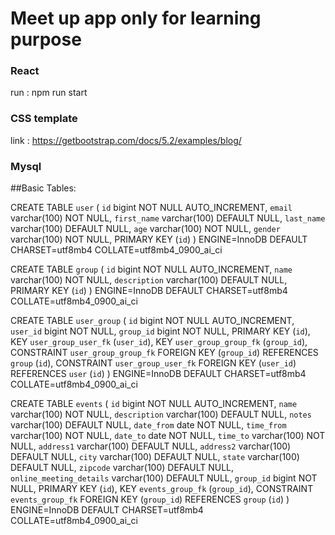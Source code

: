 # Meet up app only for learning purpose

### React
run : npm run start

### CSS template
link : https://getbootstrap.com/docs/5.2/examples/blog/

### Mysql
##Basic Tables:

CREATE TABLE `user` (
  `id` bigint NOT NULL AUTO_INCREMENT,
  `email` varchar(100) NOT NULL,
  `first_name` varchar(100) DEFAULT NULL,
  `last_name` varchar(100) DEFAULT NULL,
  `age` varchar(100) NOT NULL,
  `gender` varchar(100) NOT NULL,
  PRIMARY KEY (`id`)
) ENGINE=InnoDB DEFAULT CHARSET=utf8mb4 COLLATE=utf8mb4_0900_ai_ci

CREATE TABLE `group` (
  `id` bigint NOT NULL AUTO_INCREMENT,
  `name` varchar(100) NOT NULL,
  `description` varchar(100) DEFAULT NULL,
  PRIMARY KEY (`id`)
) ENGINE=InnoDB DEFAULT CHARSET=utf8mb4 COLLATE=utf8mb4_0900_ai_ci

CREATE TABLE `user_group` (
  `id` bigint NOT NULL AUTO_INCREMENT,
  `user_id` bigint NOT NULL,
  `group_id` bigint NOT NULL,
  PRIMARY KEY (`id`),
  KEY `user_group_user_fk` (`user_id`),
  KEY `user_group_group_fk` (`group_id`),
  CONSTRAINT `user_group_group_fk` FOREIGN KEY (`group_id`) REFERENCES `group` (`id`),
  CONSTRAINT `user_group_user_fk` FOREIGN KEY (`user_id`) REFERENCES `user` (`id`)
) ENGINE=InnoDB DEFAULT CHARSET=utf8mb4 COLLATE=utf8mb4_0900_ai_ci

CREATE TABLE `events` (
  `id` bigint NOT NULL AUTO_INCREMENT,
  `name` varchar(100) NOT NULL,
  `description` varchar(100) DEFAULT NULL,
  `notes` varchar(100) DEFAULT NULL,
  `date_from` date NOT NULL,
  `time_from` varchar(100) NOT NULL,
  `date_to` date NOT NULL,
  `time_to` varchar(100) NOT NULL,
  `address1` varchar(100) DEFAULT NULL,
  `address2` varchar(100) DEFAULT NULL,
  `city` varchar(100) DEFAULT NULL,
  `state` varchar(100) DEFAULT NULL,
  `zipcode` varchar(100) DEFAULT NULL,
  `online_meeting_details` varchar(100) DEFAULT NULL,
  `group_id` bigint NOT NULL,
  PRIMARY KEY (`id`),
  KEY `events_group_fk` (`group_id`),
  CONSTRAINT `events_group_fk` FOREIGN KEY (`group_id`) REFERENCES `group` (`id`)
) ENGINE=InnoDB DEFAULT CHARSET=utf8mb4 COLLATE=utf8mb4_0900_ai_ci